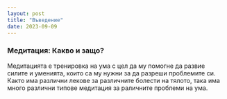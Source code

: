 ```yaml
---
layout: post
title: "Въведение"
date: 2023-09-09
---
```


### Медитация: Какво и защо?

Медитацията е тренировка на ума с цел да му помогне да развие силите и уменията, които са му нужни за да разреши проблемите си. Както има различни лекове за различните болести на тялото, така има много различни типове медитация за раличните проблеми на ума.